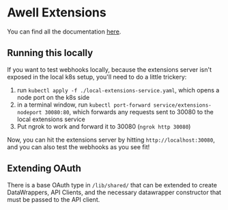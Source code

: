# Awell Extensions

You can find all the documentation [here](https://developers.awellhealth.com/awell-extensions/docs/getting-started/what-are-awell-extensions).


## Running this locally
If you want to test webhooks locally, because the extensions server isn't exposed in the local k8s setup, you'll need to do a little trickery:
1. run `kubectl apply -f ./local-extensions-service.yaml`, which opens a node port on the k8s side
2. in a terminal window, run `kubectl port-forward service/extensions-nodeport 30080:80`, which forwards any requests sent to 30080 to the local extensions service
3. Put ngrok to work and forward it to 30080 (`ngrok http 30080`)

Now, you can hit the extensions server by hitting `http://localhost:30080`, and you can also test the webhooks as you see fit!

## Extending OAuth
There is a base OAuth type in `/lib/shared/` that can be extended to create DataWrappers, API Clients, and the necessary datawrapper constructor that must be passed to the API client.
